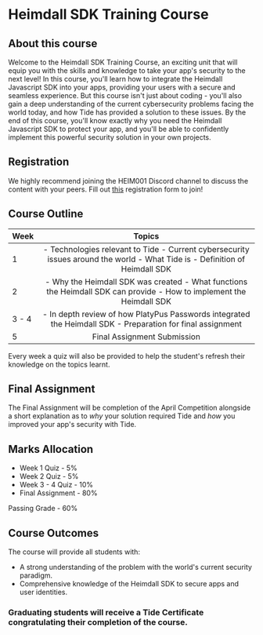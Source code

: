 # Heimdall SDK Training Course
## About this course
Welcome to the Heimdall SDK Training Course, an exciting unit that will equip you with the skills and knowledge to take your app's security to the next level! In this course, you'll learn how to integrate the Heimdall Javascript SDK into your apps, providing your users with a secure and seamless experience. But this course isn't just about coding - you'll also gain a deep understanding of the current cybersecurity problems facing the world today, and how Tide has provided a solution to these issues. By the end of this course, you'll know exactly why you need the Heimdall Javascript SDK to protect your app, and you'll be able to confidently implement this powerful security solution in your own projects.

## Registration
We highly recommend joining the HEIM001 Discord channel to discuss the content with your peers. Fill out [this](https://forms.gle/PXq6d3fz7SuSnj2V9) registration form to join!

## Course Outline 
| Week  |                                                           Topics                                                          |
|-------|:-------------------------------------------------------------------------------------------------------------------------:|
| 1     | - Technologies relevant to Tide - Current cybersecurity issues around the world - What Tide is - Definition of Heimdall SDK |
| 2     |    - Why the Heimdall SDK was created - What functions the Heimdall SDK can provide - How to implement the Heimdall SDK   |
| 3 - 4 |         - In depth review of how PlatyPus Passwords integrated the Heimdall SDK - Preparation for final assignment        |
| 5     |                                                Final Assignment Submission                                                |

Every week a quiz will also be provided to help the student's refresh their knowledge on the topics learnt.

## Final Assignment
The Final Assignment will be completion of the April Competition alongside a short explanation as to *why* your solution required Tide and *how* you improved your app's security with Tide.

## Marks Allocation
- Week 1 Quiz      - 5%
- Week 2 Quiz      - 5%
- Week 3 - 4 Quiz  - 10%
- Final Assignment - 80%

Passing Grade    - 60%

## Course Outcomes
The course will provide all students with:
- A strong understanding of the problem with the world's current security paradigm.
- Comprehensive knowledge of the Heimdall SDK to secure apps and user identities.
### Graduating students will receive a Tide Certificate congratulating their completion of the course.
